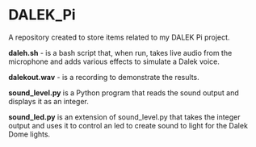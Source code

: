 # DALEK_Pi
A repository created to store items related to my DALEK Pi project.

**daleh.sh** - is a bash script that, when run, takes live audio from the microphone and adds various effects to simulate a Dalek voice.

**dalekout.wav** - is a recording to demonstrate the results.

**sound_level.py** is a Python program that reads the sound output and displays it as an integer.

**sound_led.py** is an extension of sound_level.py that takes the integer output and uses it to control an led to create sound to light for the Dalek Dome lights.
